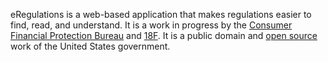 eRegulations is a web-based application that makes regulations easier to find,
read, and understand. It is a work in progress by the [Consumer Financial Protection Bureau](http://consumerfinance.gov/) and [18F](https://18f.gsa.gov/). It is a public domain and [open source](#open-source-and-contributing) work of the United States government.
